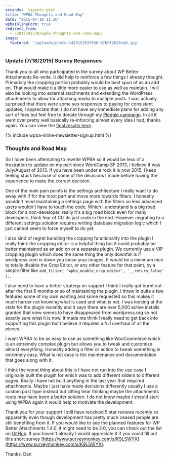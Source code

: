 ```yaml
---
extends: _layouts.post
title: "WPBA Thoughts and Road Map"
date: "2015-07-18 11:36"
wpbaInlineForm: true
redirect_from:
  - /2015/03/30/wpba-thoughts-and-road-map/
image:
  featured: '/uploads/photo-1429152937938-07b5f2828cdd.jpg'
---
```


### Update (7/18/2015) Survey Responses
Thank you to all who participated in the survey about WP Better Attachments Re-write. It did help to reinforce a few things I already thought. Primarialy the cropping portion probably would be best spun of as an add on. That would make it a little more easier to use as well as maintain. I will also be looking into external atachments and extending the WordPress attachments to allow for attaching media to multiple posts. I was actually surprised that there were some yes responses to paying for consistent updates, I appreciate that. I do not have any immediate plans for adding any sort of fees but feel free to donate through my [Pledgie campaign](https://pledgie.com/campaigns/20476). In all it went over pretty well basically re-inforcing almost every idea I had, thanks again. You can view the [final results here](https://www.surveymonkey.com/results/SM-Y2SKS2DY/).

{% include wpba-inline-newsletter-signup.html %}

### Thoughts and Road Map
So I have been attempting to rewrite WPBA so it would be less of a frustration to update on my part since WordCamp SF 2013, I believe if was July/August of 2013.  If you have been under a rock it is now 2015, I keep feeling stuck because of some of the decisions I made before having the experience to make the correct decision.

One of the main pain points is the settings architecture I  really want to do away with if for the most part and move more towards filters.  I honestly wouldn't mind maintaining a settings page with the filters so less advanced users wouldn't have to touch the code.  Which I understand is a big road block for a non-developer, really it's a big road block even for many developers, think fear of CLI its just code in the end.  However migrating to a different settings solution requires writing database migration logic which I just cannot seem to force myself to do yet.

I also kind of regret bundling the cropping functionality into the plugin I really think the cropping editor is a helpful thing but it could probably be better maintained as an add on or a separate plugin.  We currently use a VIP cropping plugin which does the same thing the only downfall is if wordpress.com is down you loose your images.   It would be a minimum nice to totally disable the Crop Editor, or any other feature for that point, by a simple filter like `add_filter( 'wpba_enable_crop_editor', '__return_false' );`.

I also need to have a better strategy on support I think I really got burnt out after the first 6 months or so of maintaining the plugin. I threw in quite a few features some of my own wanting and some requested so this makes it much harder not knowing what is used and what is not.  I was looking at the stats for the plugin recently and it says there are over 5,000 active installs granted that view seems to have disappeared from wordpress.org so not exactly sure what it is now.  It made me think I really need to get back into supporting this plugin but I believe it requires a full overhaul of all the pieces.

 I want WPBA to be as easy to use as something like WooCommerce which is an extremely complex plugin but allows you to tweak and customize almost everything.  Honestly adding a filter or action to tweak something is extremely easy. What is not easy is the maintenance and documentation that goes along with it.

I think the worst thing about this is I have not run into the use case I originally built the plugin for which was to add different sliders to different pages.  Really I have not built anything in the last year that required attachments. Maybe I just have made decisions differently usually I use a custom post type instead but sitting hear thinking maybe the attachments route may have been a better solution.  I do not know maybe I should start using WPBA again it would help to motivate the development.

Thank you for your support I still have received 5 star reviews recently so apparently even though development has pretty much ceased people are still benefiting from it. If you would like to see the planned features for WP Better Attachments 1.4.0, it might need to be 2.0, you can check out the list on [GitHub](https://github.com/DHolloran/wp-better-attachments/issues/54). If you haven't already I would appreciate it if you could fill out this short survey [https://www.surveymonkey.com/s/K9LSWYX](https://www.surveymonkey.com/s/K9LSWYX).

Thanks,
Dan
